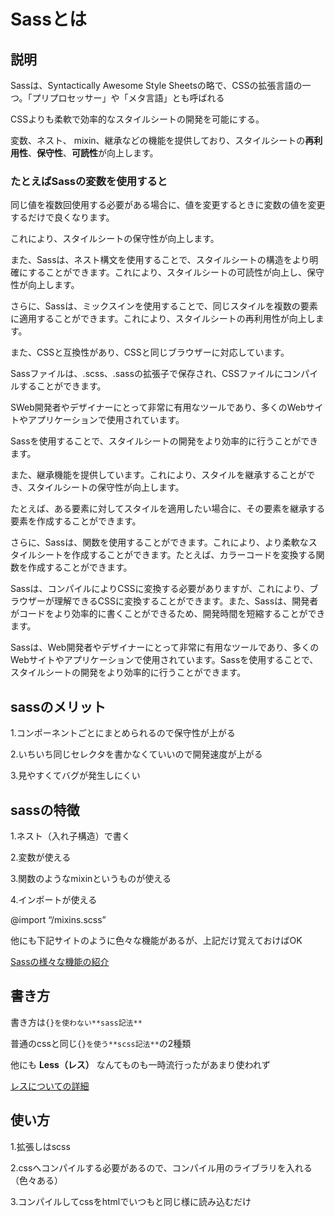 # Sassとは

## 説明
Sassは、Syntactically Awesome Style Sheetsの略で、CSSの拡張言語の一つ。「プリプロセッサー」や「メタ言語」とも呼ばれる

CSSよりも柔軟で効率的なスタイルシートの開発を可能にする。

変数、ネスト、 mixin、継承などの機能を提供しており、スタイルシートの**再利用性**、**保守性**、**可読性**が向上します。

### たとえばSassの変数を使用すると
同じ値を複数回使用する必要がある場合に、値を変更するときに変数の値を変更するだけで良くなります。

これにより、スタイルシートの保守性が向上します。

また、Sassは、ネスト構文を使用することで、スタイルシートの構造をより明確にすることができます。これにより、スタイルシートの可読性が向上し、保守性が向上します。

さらに、Sassは、ミックスインを使用することで、同じスタイルを複数の要素に適用することができます。これにより、スタイルシートの再利用性が向上します。

また、CSSと互換性があり、CSSと同じブラウザーに対応しています。

Sassファイルは、.scss、.sassの拡張子で保存され、CSSファイルにコンパイルすることができます。

SWeb開発者やデザイナーにとって非常に有用なツールであり、多くのWebサイトやアプリケーションで使用されています。

Sassを使用することで、スタイルシートの開発をより効率的に行うことができます。

また、継承機能を提供しています。これにより、スタイルを継承することができ、スタイルシートの保守性が向上します。

たとえば、ある要素に対してスタイルを適用したい場合に、その要素を継承する要素を作成することができます。

さらに、Sassは、関数を使用することができます。これにより、より柔軟なスタイルシートを作成することができます。たとえば、カラーコードを変換する関数を作成することができます。

Sassは、コンパイルによりCSSに変換する必要がありますが、これにより、ブラウザーが理解できるCSSに変換することができます。また、Sassは、開発者がコードをより効率的に書くことができるため、開発時間を短縮することができます。

Sassは、Web開発者やデザイナーにとって非常に有用なツールであり、多くのWebサイトやアプリケーションで使用されています。Sassを使用することで、スタイルシートの開発をより効率的に行うことができます。

## sassのメリット
1.コンポーネントごとにまとめられるので保守性が上がる

2.いちいち同じセレクタを書かなくていいので開発速度が上がる

3.見やすくてバグが発生しにくい

## sassの特徴
1.ネスト（入れ子構造）で書く

2.変数が使える

3.関数のようなmixinというものが使える

4.インポートが使える

@import “/mixins.scss”

他にも下記サイトのように色々な機能があるが、上記だけ覚えておけばOK

[Sassの様々な機能の紹介](https://cartman.hatenablog.com/entry/2015/07/17/060125)

## 書き方

書き方は`{}を使わない**sass記法**`

普通のcssと同じ`{}を使う**scss記法**`の2種類

他にも **Less（レス）** なんてものも一時流行ったがあまり使われず

[レスについての詳細](https://webukatu.com/wordpress/blog/1633)


## 使い方

1.拡張しはscss

2.cssへコンパイルする必要があるので、コンパイル用のライブラリを入れる（色々ある）

3.コンパイルしてcssをhtmlでいつもと同じ様に読み込むだけ
 

